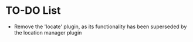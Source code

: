 # TO-DO List

* Remove the 'locate' plugin, as its functionality has been superseded by the location manager plugin 